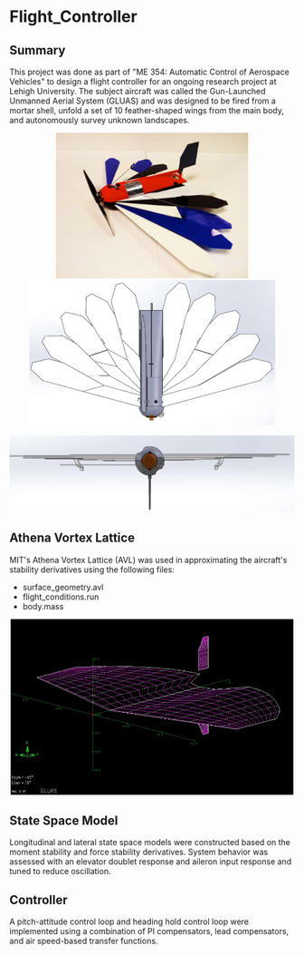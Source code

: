 # Flight_Controller

## Summary
This project was done as part of "ME 354: Automatic Control of Aerospace Vehicles" to design a flight controller for an ongoing research project at Lehigh University. The subject aircraft was called the Gun-Launched Unmanned Aerial System (GLUAS) and was designed to be fired from a mortar shell, unfold a set of 10 feather-shaped wings from the main body, and autonomously survey unknown landscapes.

<p align="center">
  <img width="340" src="Images/printed_gluas.png"> 
  <img width="435" src="Images/cad_top_gluas.png"> 
</p> 

<p align="center">
  <img width="600" src="Images/cad_front_gluas.png"> 
</p> 

## Athena Vortex Lattice
MIT's Athena Vortex Lattice (AVL) was used in approximating the aircraft's stability derivatives using the following files:
* surface_geometry.avl
* flight_conditions.run
* body.mass

<p align="center">
  <img width="500" src="Images/avl.png"> 
</p> 

## State Space Model
Longitudinal and lateral state space models were constructed based on the moment stability and force stability derivatives. System behavior was assessed with an elevator doublet response and aileron input response and tuned to reduce oscillation.

## Controller
A pitch-attitude control loop and heading hold control loop were implemented using a combination of PI compensators, lead compensators, and air speed-based transfer functions.
